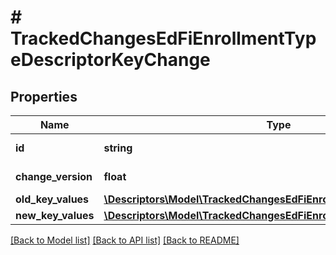 # # TrackedChangesEdFiEnrollmentTypeDescriptorKeyChange

## Properties

Name | Type | Description | Notes
------------ | ------------- | ------------- | -------------
**id** | **string** | Resource identifier | [optional]
**change_version** | **float** | Change version | [optional]
**old_key_values** | [**\Descriptors\Model\TrackedChangesEdFiEnrollmentTypeDescriptorKey**](TrackedChangesEdFiEnrollmentTypeDescriptorKey.md) |  | [optional]
**new_key_values** | [**\Descriptors\Model\TrackedChangesEdFiEnrollmentTypeDescriptorKey**](TrackedChangesEdFiEnrollmentTypeDescriptorKey.md) |  | [optional]

[[Back to Model list]](../../README.md#models) [[Back to API list]](../../README.md#endpoints) [[Back to README]](../../README.md)
